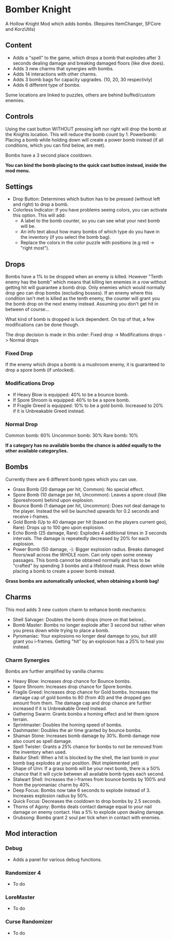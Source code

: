 # Bomber Knight
A Hollow Knight Mod which adds bombs. (Requires ItemChanger, SFCore and KorzUtils)

## Content

- Adds a "spell" to the game, which drops a bomb that explodes after 3 seconds dealing damage and breaking damaged floors (like dive does).
- Adds 3 new charms that synergies with bombs.
- Adds 14 interactions with other charms.
- Adds 3 bomb bags for capacity upgrades. (10, 20, 30 respectivly)
- Adds 6 different type of bombs.

Some locations are linked to puzzles, others are behind buffed/custom enemies.

## Controls
Using the cast button WITHOUT pressing left nor right will drop the bomb at the Knights location. This will reduce the bomb count by 1.
Powerbomb: Placing a bomb while holding down will create a power bomb instead (if all conditions, which you can find below, are met).

Bombs have a 3 second place cooldown.

**You can bind the bomb placing to the quick cast button instead, inside the mod menu.**

## Settings
- Drop Button: Determines which button has to be pressed (without left and right) to drop a bomb.
- Colorless Indicator: If you have problems seeing colors, you can activate this option. This will add:
  - A label to the bomb counter, so you can see what your next bomb will be.
  - An info text about how many bombs of which type do you have in the inventory (if you select the bomb bag).
  - Replace the colors in the color puzzle with positions (e.g red -> "right most").
  
## Drops
Bombs have a 1% to be dropped when an enemy is killed. However "Tenth enemy has the bomb" which means that killing ten enemies in a row without getting hit will guarantee a bomb drop.
Only enemies which would normally drop geo can drop bombs (excluding bosses). If an enemy where this condition isn't met is killed as the tenth enemy, the counter will grant you the bomb drop on the next enemy instead. Assuming you don't get hit in between of course...

What kind of bomb is dropped is luck dependent. On top of that, a few modifications can be done though.

The drop decision is made in this order:
Fixed drop -> Modifications drops -> Normal drops

### Fixed Drop 
If the enemy which drops a bomb is a mushroom enemy, it is guaranteed to drop a spore bomb (if unlocked).

### Modifications Drop
- If Heavy Blow is equipped: 40% to be a bounce bomb.
- If Spore Shroom is equipped: 40% to be a spore bomb.
- If Fragile Greed is equipped: 10% to be a gold bomb. Increased to 20% if it is Unbreakable Greed instead.

### Normal Drop
Common bomb: 60%
Uncommon bomb: 30%
Rare bomb: 10%

**If a category has no available bombs the chance is added equally to the other available category/ies.**

## Bombs
Currently there are 6 different bomb types which you can use.
- Grass Bomb (20 damage per hit, Common): No special effect.
- Spore Bomb (10 damage per hit, Uncommon): Leaves a spore cloud (like Sporeshroom) behind upon explosion.
- Bounce Bomb (1 damage per hit, Uncommon): Does not deal damage to the player. Instead the will be launched upwards for 0.2 seconds and receive i-frames.
- Gold Bomb (Up to 40 damage per hit (based on the players current geo), Rare): Drops up to 100 geo upon explosion.
- Echo Bomb (25 damage, Rare): Explodes 4 additional times in 3 seconds intervals. The damage is repeatedly decreased by 20% for each explosion.
- Power Bomb (50 damage, -): Bigger explosion radius. Breaks damaged floors/wall across the WHOLE room. Can only open some oneway passages. This bomb cannot be obtained normally and has to be "crafted" by spending 3 bombs and a lifeblood mask. Press down while placing a bomb to create a power bomb instead.

**Grass bombs are automatically unlocked, when obtaining a bomb bag!**

## Charms
This mod adds 3 new custom charm to enhance bomb mechanics:
- Shell Salvager: Doubles the bomb drops (more on that below)..
- Bomb Master: Bombs no longer explode after 3 second but rather when you press down while trying to place a bomb.
- Pyromaniac: Your explosions no longer deal damage to you, but still grant you i-frames. Getting "hit" by an explosion has a 25% to heal you instead.

### Charm Synergies
Bombs are further amplified by vanilla charms:
- Heavy Blow: Increases drop chance for Bounce bombs.
- Spore Shroom: Increases drop chance for Spore bombs.
- Fragile Greed: Increases drop chance for Gold bombs. Increases the damage cap of gold bombs to 80 (from 40) and the dropped geo amount from them. The damage cap and drop chance are further increased if it is Unbreakable Greed instead.
- Gathering Swarm: Grants bombs a homing effect and let them ignore terrain.
- Sprintmaster: Doubles the homing speed of bombs.
- Dashmaster: Doubles the air time granted by bounce bombs.
- Shaman Stone: Increases bomb damage by 30%. Bomb damage now also count as spell damage.
- Spell Twister: Grants a 25% chance for bombs to not be removed from the inventory when used.
- Baldur Shell: When a hit is blocked by the shell, the last bomb in your bomb bag explodes at your position. (Not implemented yet)
- Shape of Unn: If a grass bomb will be your next bomb, there is a 50% chance that it will cycle between all available bomb types each second.
- Stalwart Shell: Increases the i-frames from bounce bombs by 100% and from the pyromaniac charm by 40%.
- Deep Focus: Bombs now take 6 seconds to explode instead of 3. Increases explosion radius by 50%.
- Quick Focus: Decreases the cooldown to drop bombs by 2.5 seconds.
- Thorns of Agony: Bombs deals contact damage equal to your nail damage on enemy contact. Has a 5% to explode upon dealing damage.
- Grubsong: Bombs grant 2 soul per tick when in contact with enemies.

## Mod interaction

### Debug
- Adds a panel for various debug functions.

### Randomizer 4
- To do

### LoreMaster
- To do

### Curse Randomizer
- To do
